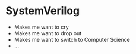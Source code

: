 # SystemVerilog

- Makes me want to cry
- Makes me want to drop out
- Makes me want to switch to Computer Science
- ...
